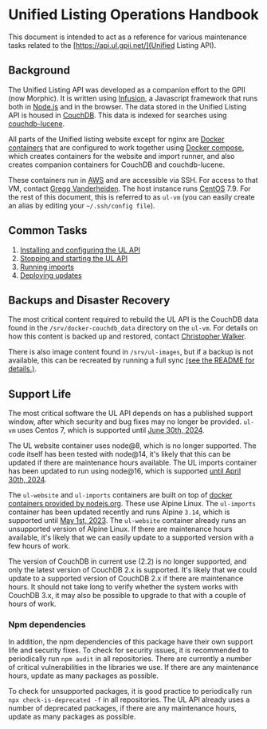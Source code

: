 # Unified Listing Operations Handbook

This document is intended to act as a reference for various maintenance tasks related to the
[https://api.ul.gpii.net/](Unified Listing API).

## Background

The Unified Listing API was developed as a companion effort to the GPII (now Morphic).  It is written using
[Infusion](https://docs.fluidproject.org/infusion/development/), a Javascript framework that runs both in
[Node.js](https://nodejs.org/en/) and in the browser.  The data stored in the Unified Listing API is housed in
[CouchDB](http://couchdb.apache.org).  This data is indexed for searches using
[couchdb-lucene](https://github.com/rnewson/couchdb-lucene).

All parts of the Unified listing website except for nginx are [Docker containers](https://www.docker.com) that are
configured to work together using [Docker compose](https://docs.docker.com/compose/), which creates containers for
the website and import runner, and also creates companion containers for CouchDB and couchdb-lucene.

These containers run in [AWS](https://aws.amazon.com/) and are accessible via SSH.  For access to that VM,
contact [Gregg Vanderheiden](mailto:gregg@rtf.org).  The host instance runs [CentOS](https://www.centos.org) 7.9.
For the rest of this document, this is referred to as `ul-vm` (you can easily create an alias by editing your
`~/.ssh/config file`).

## Common Tasks

1. [Installing and configuring the UL API](../README.md)
2. [Stopping and starting the UL API](../README.md)
3. [Running imports](../README.md)
4. [Deploying updates](./deploying-updates.md)

## Backups and Disaster Recovery

The most critical content required to rebuild the UL API is the CouchDB data found in the `/srv/docker-couchdb_data`
directory on the `ul-vm`.  For details on how this content is backed up and restored, contact
[Christopher Walker](mailto:christopher@raisingthefloor.org).

There is also image content found in `/srv/ul-images`, but if a backup is not available, this can be recreated by
running a full sync [(see the README for details.)](../README.md).

## Support Life

The most critical software the UL API depends on has a published support window, after which security and bug fixes may
no longer be provided.  `ul-vm` uses Centos 7, which is supported until [June 30th, 2024](https://centos.org/cl-vs-cs/).

The UL website container uses node@8, which is no longer supported.  The code itself has been tested with
node@14, it's likely that this can be updated if there are maintenance hours available.  The UL imports container has
been updated to run using node@16, which is supported [until April 30th, 2024](https://nodejs.org/en/about/releases/).

The `ul-website` and `ul-imports` containers are built on top of
[docker containers provided by nodejs.org](https://hub.docker.com/_/node).  These use Alpine Linux.  The `ul-imports`
container has been updated recently and runs Alpine `3.14`, which is supported until
[May 1st, 2023](https://alpinelinux.org/releases/).  The `ul-website` container already runs an unsupported version of
Alpine Linux.  If there are maintenance hours available, it's likely that we can easily update to a supported version
with a few hours of work.

The version of CouchDB in current use (2.2) is no longer supported, and only the latest version of CouchDB 2.x is
supported.  It's likely that we could update to a supported version of CouchDB 2.x if there are maintenance hours.  It
should not take long to verify whether the system works with CouchDB 3.x, it may also be possible to upgrade to that
with a couple of hours of work.

### Npm dependencies

In addition, the npm dependencies of this package have their own support life and security fixes.  To check for security
issues, it is recommended to periodically run `npm audit` in all repositories.  There are currently a number of critical
vulnerabilities in the libraries we use.  If there are any maintenance hours, update as many packages as possible.

To check for unsupported packages, it is good practice to periodically run `npx check-is-deprecated -f` in all
repositories.  The UL API already uses a number of deprecated packages, if there are any maintenance hours, update as
many packages as possible.
